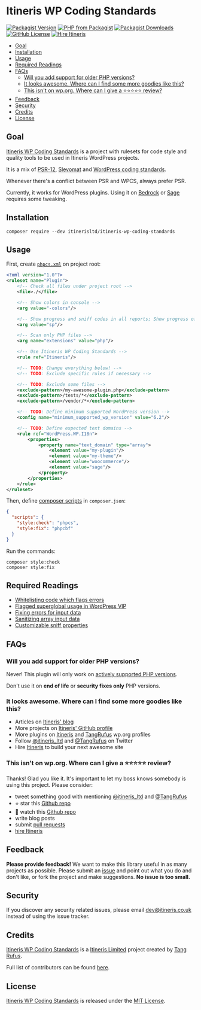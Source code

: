 # Itineris WP Coding Standards

[![Packagist Version](https://img.shields.io/packagist/v/itinerisltd/itineris-wp-coding-standards.svg)](https://packagist.org/packages/itinerisltd/itineris-wp-coding-standards)
[![PHP from Packagist](https://img.shields.io/packagist/php-v/itinerisltd/itineris-wp-coding-standards.svg)](https://packagist.org/packages/itinerisltd/itineris-wp-coding-standards)
[![Packagist Downloads](https://img.shields.io/packagist/dt/itinerisltd/itineris-wp-coding-standards.svg)](https://packagist.org/packages/itinerisltd/itineris-wp-coding-standards)
[![GitHub License](https://img.shields.io/github/license/itinerisltd/itineris-wp-coding-standards.svg)](https://github.com/ItinerisLtd/itineris-wp-coding-standards/blob/master/LICENSE)
[![Hire Itineris](https://img.shields.io/badge/Hire-Itineris-ff69b4.svg)](https://www.itineris.co.uk/contact/)

<!-- START doctoc generated TOC please keep comment here to allow auto update -->
<!-- DON'T EDIT THIS SECTION, INSTEAD RE-RUN doctoc TO UPDATE -->

- [Goal](#goal)
- [Installation](#installation)
- [Usage](#usage)
- [Required Readings](#required-readings)
- [FAQs](#faqs)
  - [Will you add support for older PHP versions?](#will-you-add-support-for-older-php-versions)
  - [It looks awesome. Where can I find some more goodies like this?](#it-looks-awesome-where-can-i-find-some-more-goodies-like-this)
  - [This isn't on wp.org. Where can I give a :star::star::star::star::star: review?](#this-isnt-on-wporg-where-can-i-give-a-starstarstarstarstar-review)
- [Feedback](#feedback)
- [Security](#security)
- [Credits](#credits)
- [License](#license)

<!-- END doctoc generated TOC please keep comment here to allow auto update -->

## Goal

[Itineris WP Coding Standards](https://github.com/ItinerisLtd/itineris-wp-coding-standards) is a project with rulesets for code style and quality tools to be used in Itineris WordPress projects.

It is a mix of [PSR-12](https://github.com/php-fig/fig-standards/blob/master/proposed/extended-coding-style-guide.md), [Slevomat](https://github.com/slevomat/coding-standard) and [WordPress coding standards](https://github.com/WordPress-Coding-Standards/WordPress-Coding-Standards).

Whenever there's a conflict between PSR and WPCS, always prefer PSR.

Currently, it works for WordPress plugins.
Using it on [Bedrock](https://github.com/roots/bedrock) or [Sage](https://github.com/roots/sage) requires some tweaking.

## Installation

```sh-session
composer require --dev itinerisltd/itineris-wp-coding-standards
```

## Usage

First, create [`phpcs.xml`](https://github.com/squizlabs/PHP_CodeSniffer/wiki/Annotated-Ruleset) on project root:

```xml
<?xml version="1.0"?>
<ruleset name="Plugin">
    <!-- Check all files under project root -->
    <file>./</file>

    <!-- Show colors in console -->
    <arg value="-colors"/>

    <!-- Show progress and sniff codes in all reports; Show progress of the run -->
    <arg value="sp"/>

    <!-- Scan only PHP files -->
    <arg name="extensions" value="php"/>

    <!-- Use Itineris WP Coding Standards -->
    <rule ref="Itineris"/>

    <!-- TODO: Change everything below! -->
    <!-- TODO: Exclude specific rules if necessary -->

    <!-- TODO: Exclude some files -->
    <exclude-pattern>/my-awesome-plugin.php</exclude-pattern>
    <exclude-pattern>/tests/*</exclude-pattern>
    <exclude-pattern>/vendor/*</exclude-pattern>

    <!-- TODO: Define minimum supported WordPress version -->
    <config name="minimum_supported_wp_version" value="6.2"/>

    <!-- TODO: Define expected text domains -->
    <rule ref="WordPress.WP.I18n">
        <properties>
            <property name="text_domain" type="array">
                <element value="my-plugin"/>
                <element value="my-theme"/>
                <element value="woocommerce"/>
                <element value="sage"/>
            </property>
        </properties>
    </rule>
</ruleset>
```

Then, define [composer scripts](https://getcomposer.org/doc/articles/scripts.md) in `composer.json`:

```json
{
  "scripts": {
    "style:check": "phpcs",
    "style:fix": "phpcbf"
  }
}
```

Run the commands:

```sh-session
composer style:check
composer style:fix
```

## Required Readings

- [Whitelisting code which flags errors](https://github.com/WordPress-Coding-Standards/WordPress-Coding-Standards/wiki/Whitelisting-code-which-flags-errors)
- [Flagged superglobal usage in WordPress VIP](https://github.com/WordPress-Coding-Standards/WordPress-Coding-Standards/wiki/Flagged-superglobal-usage-in-WordPress-VIP)
- [Fixing errors for input data](https://github.com/WordPress-Coding-Standards/WordPress-Coding-Standards/wiki/Fixing-errors-for-input-data)
- [Sanitizing array input data](https://github.com/WordPress-Coding-Standards/WordPress-Coding-Standards/wiki/Sanitizing-array-input-data)
- [Customizable sniff properties](https://github.com/WordPress-Coding-Standards/WordPress-Coding-Standards/wiki/Customizable-sniff-properties)

## FAQs

### Will you add support for older PHP versions?

Never! This plugin will only work on [actively supported PHP versions](https://secure.php.net/supported-versions.php).

Don't use it on **end of life** or **security fixes only** PHP versions.

### It looks awesome. Where can I find some more goodies like this?

- Articles on [Itineris' blog](https://www.itineris.co.uk/blog/)
- More projects on [Itineris' GitHub profile](https://github.com/itinerisltd)
- More plugins on [Itineris](https://profiles.wordpress.org/itinerisltd/#content-plugins) and [TangRufus](https://profiles.wordpress.org/tangrufus/#content-plugins) wp.org profiles
- Follow [@itineris_ltd](https://twitter.com/itineris_ltd) and [@TangRufus](https://twitter.com/tangrufus) on Twitter
- Hire [Itineris](https://www.itineris.co.uk/services/) to build your next awesome site

### This isn't on wp.org. Where can I give a :star::star::star::star::star: review?

Thanks! Glad you like it. It's important to let my boss knows somebody is using this project. Please consider:

- tweet something good with mentioning [@itineris_ltd](https://twitter.com/itineris_ltd) and [@TangRufus](https://twitter.com/tangrufus)
- :star: star this [Github repo](https://github.com/ItinerisLtd/itineris-wp-coding-standards)
- :eyes: watch this [Github repo](https://github.com/ItinerisLtd/itineris-wp-coding-standards)
- write blog posts
- submit [pull requests](https://github.com/ItinerisLtd/itineris-wp-coding-standards)
- [hire Itineris](https://www.itineris.co.uk/services/)

## Feedback

**Please provide feedback!** We want to make this library useful in as many projects as possible.
Please submit an [issue](https://github.com/ItinerisLtd/itineris-wp-coding-standards/issues/new) and point out what you do and don't like, or fork the project and make suggestions.
**No issue is too small.**

## Security

If you discover any security related issues, please email [dev@itineris.co.uk](mailto:dev@itineris.co.uk) instead of using the issue tracker.

## Credits

[Itineris WP Coding Standards](https://github.com/ItinerisLtd/itineris-wp-coding-standards) is a [Itineris Limited](https://www.itineris.co.uk/) project created by [Tang Rufus](https://typist.tech).

Full list of contributors can be found [here](https://github.com/ItinerisLtd/itineris-wp-coding-standards/graphs/contributors).

## License

[Itineris WP Coding Standards](https://github.com/ItinerisLtd/itineris-wp-coding-standards) is released under the [MIT License](https://opensource.org/licenses/MIT).
